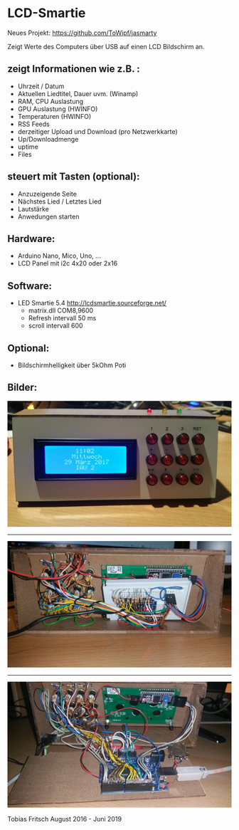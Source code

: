 # LCD-Smartie 

Neues Projekt: https://github.com/ToWipf/jasmarty

Zeigt Werte des Computers über USB auf einen LCD Bildschirm an.

## zeigt Informationen wie z.B. :
- Uhrzeit / Datum
- Aktuellen Liedtitel, Dauer uvm. (Winamp)
- RAM, CPU Auslastung
- GPU Auslastung (HWINFO)
- Temperaturen (HWINFO)
- RSS Feeds
- derzeitiger Upload und Download (pro Netzwerkkarte)
- Up/Downloadmenge
- uptime
- Files

## steuert mit Tasten (optional):

- Anzuzeigende Seite
- Nächstes Lied / Letztes Lied
- Lautstärke
- Anwedungen starten

## Hardware:

 - Arduino Nano, Mico, Uno, ...
 - LCD Panel mit i2c 4x20 oder 2x16

## Software:

 - LED Smartie 5.4 http://lcdsmartie.sourceforge.net/
   - matrix.dll COM8,9600
   - Refresh intervall 50 ms
   - scroll intervall 600

## Optional:

 -  Bildschirmhelligkeit über 5kOhm Poti
 
## Bilder: 

![Bild 1](https://github.com/ToWipf/LCD-Smartie/blob/master/pic/Bild1.jpg)
***
![Bild 2](https://github.com/ToWipf/LCD-Smartie/blob/master/pic/Bild2.jpg)
***
![Bild 3](https://github.com/ToWipf/LCD-Smartie/blob/master/pic/Bild3.jpg)

Tobias Fritsch  August 2016 - Juni 2019
